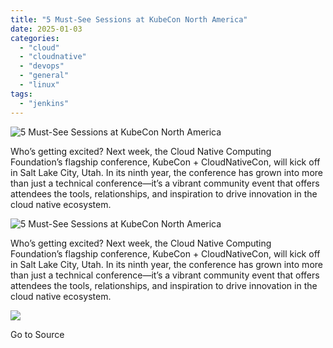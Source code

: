 ```yaml
---
title: "5 Must-See Sessions at KubeCon North America"
date: 2025-01-03
categories: 
  - "cloud"
  - "cloudnative"
  - "devops"
  - "general"
  - "linux"
tags: 
  - "jenkins"
---
```


![5 Must-See Sessions at KubeCon North America](https://blog.aquasec.com/hubfs/blog-main-KubeCon-1200x628-2024%20final.jpg)

Who’s getting excited? Next week, the Cloud Native Computing Foundation’s flagship conference, KubeCon + CloudNativeCon, will kick off in Salt Lake City, Utah. In its ninth year, the conference has grown into more than just a technical conference—it’s a vibrant community event that offers attendees the tools, relationships, and inspiration to drive innovation in the cloud native ecosystem.

![5 Must-See Sessions at KubeCon North America](https://blog.aquasec.com/hubfs/blog-main-KubeCon-1200x628-2024%20final.jpg)

Who’s getting excited? Next week, the Cloud Native Computing Foundation’s flagship conference, KubeCon + CloudNativeCon, will kick off in Salt Lake City, Utah. In its ninth year, the conference has grown into more than just a technical conference—it’s a vibrant community event that offers attendees the tools, relationships, and inspiration to drive innovation in the cloud native ecosystem.

![](https://track.hubspot.com/__ptq.gif?a=1665891&k=14&r=https%3A%2F%2Fblog.aquasec.com%2F5-must-see-sessions-at-kubecon-north-america&bu=https%253A%252F%252Fblog.aquasec.com&bvt=rss)

Go to Source
